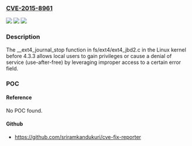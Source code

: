 ### [CVE-2015-8961](https://cve.mitre.org/cgi-bin/cvename.cgi?name=CVE-2015-8961)
![](https://img.shields.io/static/v1?label=Product&message=n%2Fa&color=blue)
![](https://img.shields.io/static/v1?label=Version&message=n%2Fa&color=blue)
![](https://img.shields.io/static/v1?label=Vulnerability&message=n%2Fa&color=brighgreen)

### Description

The __ext4_journal_stop function in fs/ext4/ext4_jbd2.c in the Linux kernel before 4.3.3 allows local users to gain privileges or cause a denial of service (use-after-free) by leveraging improper access to a certain error field.

### POC

#### Reference
No POC found.

#### Github
- https://github.com/sriramkandukuri/cve-fix-reporter

